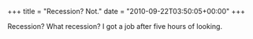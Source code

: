 +++
title = "Recession?  Not."
date = "2010-09-22T03:50:05+00:00"
+++

Recession?  What recession?  I got a job after five hours of looking.
			